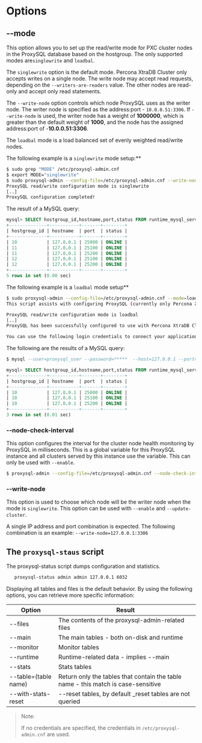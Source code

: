 # Options


## \--mode

This option allows you to set up the read/write mode for PXC cluster
nodes in the ProxySQL database based on the hostgroup. The only
supported modes are`singlewrite` and `loadbal`.

The `singlewrite` option is the default mode. Percona XtraDB Cluster only accepts writes on a single node. The write node may accept read requests, depending on the `--writers-are-readers` value. The other nodes are read-only and accept only read statements.

The `--write-node` option controls which node ProxySQL uses as
the writer node. The writer node is specified as the address:port - `10.0.0.51:3306`.  If `--write-node` is used, the writer node has a weight of **1000000**, which is greater than the default weight of **1000**, and the node has the assigned address:port of -**10.0.0.51:3306**.

The `loadbal` mode is a load balanced set of evenly weighted
read/write nodes.

The following example is a `singlewrite` mode setup:**

```bash
$ sudo grep "MODE" /etc/proxysql-admin.cnf
$ export MODE="singlewrite"
$ sudo proxysql-admin --config-file=/etc/proxysql-admin.cnf --write-node=127.0.0.1:25000 --enable
ProxySQL read/write configuration mode is singlewrite
[..]
ProxySQL configuration completed!
```
The result of a MySQL query:

```sql
mysql> SELECT hostgroup_id,hostname,port,status FROM runtime_mysql_servers;
+--------------+-----------+-------+--------+
| hostgroup_id | hostname  | port  | status |
+--------------+-----------+-------+--------+
| 10           | 127.0.0.1 | 25000 | ONLINE |
| 11           | 127.0.0.1 | 25100 | ONLINE |
| 11           | 127.0.0.1 | 25200 | ONLINE |
| 12           | 127.0.0.1 | 25100 | ONLINE |
| 12           | 127.0.0.1 | 25200 | ONLINE |
+--------------+-----------+-------+--------+
5 rows in set (0.00 sec)
```

The following example is a `loadbal` mode setup**

```bash
$ sudo proxysql-admin --config-file=/etc/proxysql-admin.cnf --mode=loadbal --enable
This script assists with configuring ProxySQL (currently only Percona XtraDB Cluster in combination with ProxySQL is supported)

ProxySQL read/write configuration mode is loadbal
[..]
ProxySQL has been successfully configured to use with Percona XtraDB Cluster

You can use the following login credentials to connect your application through ProxySQL.
```
The following are the results of a MySQL query:

```sql
$ mysql --user=proxysql_user --password=*****  --host=127.0.0.1 --port=6033 --protocol=tcp

mysql> SELECT hostgroup_id,hostname,port,status FROM runtime_mysql_servers;
+--------------+-----------+-------+--------+
| hostgroup_id | hostname  | port  | status |
+--------------+-----------+-------+--------+
| 10           | 127.0.0.1 | 25000 | ONLINE |
| 10           | 127.0.0.1 | 25100 | ONLINE |
| 10           | 127.0.0.1 | 25200 | ONLINE |
+--------------+-----------+-------+--------+
3 rows in set (0.01 sec)
```

### \--node-check-interval 

This option configures the interval for the cluster node health
monitoring by ProxySQL in milliseconds. This is a global variable for this ProxySQL instance and all clusters served by this instance use the variable.
This can only be used with `--enable`.

```bash
$ proxysql-admin --config-file=/etc/proxysql-admin.cnf --node-check-interval=5000 --enable
```

### \--write-node

This option is used to choose which node will be the writer node when
the mode is `singlewrite`. This option can be used with
`--enable` and `--update-cluster`.

A single IP address and port combination is expected. The following combination is an example: `--write-node=127.0.0.1:3306` 

## The `proxysql-staus` script

The proxysql-status script dumps configuration and statistics.

```bash
   proxysql-status admin admin 127.0.0.1 6032
```

Displaying all tables and files is the default behavior. By using the
following options, you can retrieve more specific information:

| Option               | Result                                                                          |
| -------------------- | --------------------------------------------------------------------------------- |
| --files              | The contents of the proxysql-admin-related files                                  |
| --main               | The main tables - both on-disk and runtime                                        |
| --monitor            | Monitor tables                                                                    |
| --runtime            | Runtime-related data - implies --main                                             |
| --stats              | Stats tables                                                                      |
| --table=(table name) | Return only the tables that contain the table name - this match is case-sensitive |
| --with-stats-reset   | --reset tables, by default _reset tables are not queried                          |                       |

> Note:
> 
> If no credentials are specified, the credentials in `/etc/proxysql-admin.cnf` are used.


